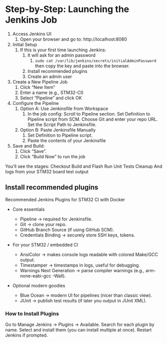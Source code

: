 # Step-by-Step: Launching the Jenkins Job

1. Access Jenkins UI:
   1. Open your browser and go to: http://localhost:8080
2. Initial Setup
   1. If this is your first time launching Jenkins:
      1. It will ask for an admin password
         1. `sudo cat /var/lib/jenkins/secrets/initialAdminPassword` then copy the key and paste into the browser.
      2. Install recommended plugins
      3. Create an admin user
3. Create a New Pipeline Job
   1. Click “New Item”
   2. Enter a name (e.g., STM32-CI)
   3. Select “Pipeline” and click OK
4. Configure the Pipeline
   1. Option A: Use Jenkinsfile from Workspace
      1. In the job config:
        Scroll to Pipeline section.
        Set Definition to Pipeline script from SCM.
        Choose Git and enter your repo URL.
        Set the Script Path to Jenkinsfile.
   2. Option B: Paste Jenkinsfile Manually
      1. Set Definition to Pipeline script.
      2. Paste the contents of your Jenkinsfile
5. Save and Build:
   1. Click “Save”.
   2. Click “Build Now” to run the job

You’ll see the stages:
    Checkout
    Build and Flash
    Run Unit Tests
    Cleanup
    And logs from your STM32 board test output

## Install recommended plugins

Recommended Jenkins Plugins for STM32 CI with Docker

- Core essentials
  - Pipeline → required for Jenkinsfile.
  - Git → clone your repo.
  - GitHub Branch Source (if using GitHub SCM).
  - Credentials Binding → securely store SSH keys, tokens.

- For your STM32 / embedded CI
  - AnsiColor → makes console logs readable with colored Make/GCC output.
  - Timestamper → timestamps in logs, useful for debugging.
  - Warnings Next Generation → parse compiler warnings (e.g., arm-none-eabi-gcc -Wall).

- Optional modern goodies
  - Blue Ocean → modern UI for pipelines (nicer than classic view).
  - JUnit → publish test results (if later you output in JUnit XML).

### How to Install Plugins

Go to Manage Jenkins → Plugins → Available.
Search for each plugin by name.
Select and install them (you can install multiple at once).
Restart Jenkins if prompted.

